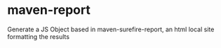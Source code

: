 # maven-report
Generate a JS Object based in maven-surefire-report, an html local site formatting the results